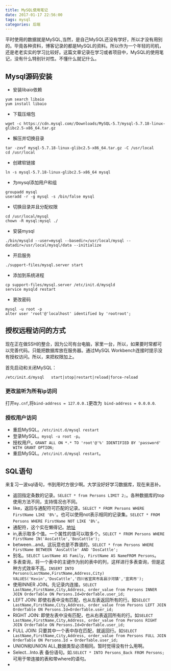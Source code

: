 ```yaml
---
title: MySQL使用笔记
date: 2017-01-17 22:56:00
tags: mysql
categories: 后端
---
```


平时使用的数据就是MySQL,当然，是自己MySQL还没有学好，所以才没有用别的。毕竟各种资料，博客记录的都是MySQL的资料。所以作为一个年轻的司机，还是老老实实的学习比较好。这篇文章记录在学习或者项目中，MySQL的使用笔记，没有什么特别针对性。不懂什么就记什么。<!--more-->

## Mysql源码安装

* 安装libaio依赖

```shell
yum search libaio 
yum install libaio 
```

* 下载压缩包

```shell
wget -c https://cdn.mysql.com//Downloads/MySQL-5.7/mysql-5.7.18-linux-glibc2.5-x86_64.tar.gz
```

* 解压并切换目录

```shell
tar -zxvf mysql-5.7.18-linux-glibc2.5-x86_64.tar.gz -C /usr/local
cd /usr/local
```

* 创建软链接

```shell
ln -s mysql-5.7.18-linux-glibc2.5-x86_64 mysql
```

* 为mysql添加用户和组

```shell
groupadd mysql
useradd -r -g mysql -s /bin/false mysql
```

* 切换目录并且分配权限

```shell
cd /usr/local/mysql
chown -R mysql:mysql ./
```

* 安装mysql

```shell
./bin/mysqld --user=mysql --basedir=/usr/local/mysql --datadir=/usr/local/mysql/data --initialize
```

* 开启服务

```shell
./support-files/mysql.server start
```

* 添加到系统进程

```shell
cp support-files/mysql.server /etc/init.d/mysqld
service mysqld restart
```

* 更改密码

```shell
mysql -u root -p
alter user 'root'@'localhost' identified by 'rootroot';
```





## 授权远程访问的方式

现在正在做SSH的整合，因为公司有台电脑，家里一台，所以，如果要时常都可以完善代码。只能把数据库放在服务器。通过MySQL Workbench连接时提示没有授权访问。所以，来把权限加上。

首先启动和关闭MySQL：

```shel
/etc/init.d/mysql   start|stop|restart|reload|force-reload
```

###  更改监听为所有ip访问

打开`my.cnf`,将`bind-address = 127.0.0.1`更改为` bind-address = 0.0.0.0`.

### 授权用户访问

- 重启MySQL。`/etc/init.d/mysql restart`
- 登录MySQL。`mysql -u root -p`。
- 授权用户。`GRANT ALL ON *.* TO 'root'@'%' IDENTIFIED BY 'password' WITH GRANT OPTION;`
- 重启MySQL。`/etc/init.d/mysql restart`。

## SQL语句

来复习一波sql语句，书到用时方很少啊。大学没好好学习数据库，现在来恶补。
- 返回指定条数的记录。`SELECT * from Persons LIMIT 2;`。各种数据库的top使用方法不同，支持情况也不同。
- like，返回与通配符可匹配的记录。`SELECT * FROM Persons WHERE FirstName LIKE 'B%'`。也可以使用not表示相同的记录集。`SELECT * FROM Persons WHERE FirstName NOT LIKE 'B%'`。
- 通配符，这个实在懒得记。[地址](http://www.w3school.com.cn/sql/sql_wildcards.asp)
- in,表示取多个值。一个属性的值可以取多个。`SELECT * FROM Persons WHERE FirstName IN('AosCattle','BosCattle');`
- between...and。这玩意也是不靠谱的。`SELECT * from Persons WHERE FirstName BETWEEN 'AosCattle' AND 'DosCattle';`
- 别名。`SELECT LastName AS Family, FirstName AS NameFROM Persons`。
- 多表查询，将一个表中的主键作为别的表中的列，这样进行多表查询，但是这种方式效率不高。`INSERT INTO Persons(LastName,FirstName,Address,City) VALUES('Kevin','DosCattle','四川省宜宾市高县沙河镇','宜宾市');`
- 使用INNER JOIN。先记录内连接。`SELECT LastName,FirstName,City,Address, order_value from Persons INNER JOIN OrderTable ON Persons.Id=OrderTable.user_id;`
- LEFT JOIN: 即使右表中没有匹配，也从左表返回所有的行。如`SELECT LastName,FirstName,City,Address, order_value from Persons LEFT JOIN OrderTable ON Persons.Id=OrderTable.user_id;`
- RIGHT JOIN: 即使左表中没有匹配，也从右表返回所有的行。如`SELECT LastName,FirstName,City,Address, order_value from Persons RIGHT JOIN OrderTable ON Persons.Id=OrderTable.user_id;`
- FULL JOIN: 只要其中一个表中存在匹配，就返回行。如`SELECT LastName,FirstName,City,Address, order_value from Persons FULL JOIN OrderTable ON Persons.Id = OrderTable.user_id;`
- UNION和UNION ALL,数据类型必须相同。暂时觉得没有什么用啊。
- Select...Into.表 备份语句。如.`SELECT * INTO Persons_Back FROM Persons;`可用于带连接的表和带where的语句。
- ​
